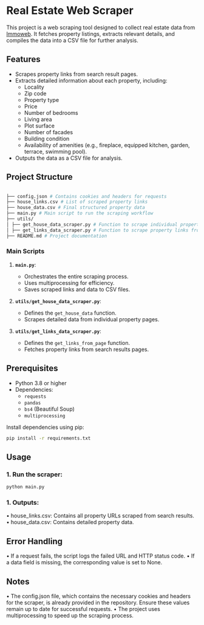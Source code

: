 # Real Estate Web Scraper

This project is a web scraping tool designed to collect real estate data from [Immoweb](https://www.immoweb.be/). It fetches property listings, extracts relevant details, and compiles the data into a CSV file for further analysis.

## Features

- Scrapes property links from search result pages.
- Extracts detailed information about each property, including:
  - Locality
  - Zip code
  - Property type
  - Price
  - Number of bedrooms
  - Living area
  - Plot surface
  - Number of facades
  - Building condition
  - Availability of amenities (e.g., fireplace, equipped kitchen, garden, terrace, swimming pool).
- Outputs the data as a CSV file for analysis.

## Project Structure
```bash

├── config.json # Contains cookies and headers for requests
├── house_links.csv # List of scraped property links
├── house_data.csv # Final structured property data
├── main.py # Main script to run the scraping workflow
├── utils/
│ ├── get_house_data_scraper.py # Function to scrape individual property data
│ ├── get_links_data_scraper.py # Function to scrape property links from search pages
├── README.md # Project documentation
```
### Main Scripts

1. **`main.py`**:

   - Orchestrates the entire scraping process.
   - Uses multiprocessing for efficiency.
   - Saves scraped links and data to CSV files.

2. **`utils/get_house_data_scraper.py`**:

   - Defines the `get_house_data` function.
   - Scrapes detailed data from individual property pages.

3. **`utils/get_links_data_scraper.py`**:
   - Defines the `get_links_from_page` function.
   - Fetches property links from search results pages.

## Prerequisites

- Python 3.8 or higher
- Dependencies:
  - `requests`
  - `pandas`
  - `bs4` (Beautiful Soup)
  - `multiprocessing`

Install dependencies using pip:

```bash
pip install -r requirements.txt
```

## Usage

### 1. Run the scraper:

```bash
python main.py
```

### 1. Outputs:

• house_links.csv: Contains all property URLs scraped from search results.
• house_data.csv: Contains detailed property data.

## Error Handling

• If a request fails, the script logs the failed URL and HTTP status code.
• If a data field is missing, the corresponding value is set to None.

## Notes

• The config.json file, which contains the necessary cookies and headers for the scraper, is already provided in the repository. Ensure these values remain up to date for successful requests.
• The project uses multiprocessing to speed up the scraping process.
